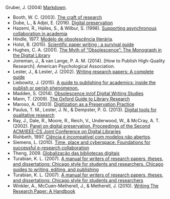 Gruber, J. (2004) [Markdown](https://daringfireball.net/projects/markdown/).

* Booth, W. C. (2003). [The craft of research](https://doi.org/10.1016/j.laa.2006.10.019)
* Dube, L., & Adjei, E. (2016). [Digital preservation](https://doi.org/10.1016/B978-1-84334-777-4.00004-9)
* Hazemi, R., Hailes, S., & Wilbur, S. (1998). [Supporting asynchronous collaboration in academia](https://doi.org/10.1007/978-1-4471-0625-8_14)
* Hindle, 1977. [Modelo de obsolescência literária](https://example.com/articles/1).
* Holst, B. (2015). [Scientific paper writing : a survival guide]()
* Hughes, C. A. (2001). [The Myth of “Obsolescence”: The Monograph in the Digital Library](https://doi.org/10.1353/pla.2001.0020)
* Joireman, J., & van Lange, P. A. M. (2014). [How to Publish High-Quality Research]. American Psychological Association.
* Lester, J., & Lester, J. (2002). [Writing research papers: A complete guide](http://www.public.asu.edu/~jloneil1/artifacts/294_Information_Literacy_Collection.docx)
* Liebowitz, J. (2015). [A guide to publishing for academics: inside the publish or perish phenomenon.]()
* Madden, S. (2014). [Obsolescence in/of Digital Writing Studies](https://doi.org/10.1016/j.compcom.2014.07.003)
* Mann, T. (2009). [The Oxford Guide to Library Research](https://doi.org/10.1017/CBO9781107415324.004)
* Maroso, A. (2003). [Digitization as a Preservation Practice](https://doi.org/10.1300/J123v45n02_03)
* Paulus, T. M., Lester, J. N., & Dempster, P. G. (2013). [Digital tools for qualitative research](https://doi.org/10.4135/9781473957671)
* Ray, J., Dale, R., Moore, R., Reich, V., Underwood, W., & McCray, A. T. (2002). [Panel on digital preservation. Proceedings of the Second ACM/IEEE-CS Joint Conference on Digital Libraries](https://doi.org/10.1145/544220.544313)
* Rishbeth, 1997. [Ciência é incompatível com modelos não abertos](https://example.com/articles/2).
* Siemens, L. (2010). [Time, place and cyberspace: Foundations for successful e-research collaboration](https://doi.org/10.1007/978-3-642-12257-6_3)
* Theng, 2009. [Globalização das bibliotecas digitais]()
* Turabian, K. L. (2007). [A manual for writers of research papers, theses, and dissertations: Chicago style for students and researchers. Chicago guides to writing, editing, and publishing](https://doi.org/10.2307/2281411)
* Turabian, K. L. (2007). [A manual for writers of research papers, theses, and dissertations: Chicago style for students and researchers](https://doi.org/10.2307/2281411)
* Winkler, A., McCuen-Metherell, J., & Metherell, J. (2010). [Writing The Research Paper: A Handbook](http://books.google.com/books?hl=en&lr=&id=_1f8cgbRVVoC&oi=fnd&pg=PP2&dq=Writing+The+Research+Paper:+A+Handbook&ots=BPvEPaOzn-&sig=4yEGrx38goQO8V3mcXEtHk8d9kQ)
